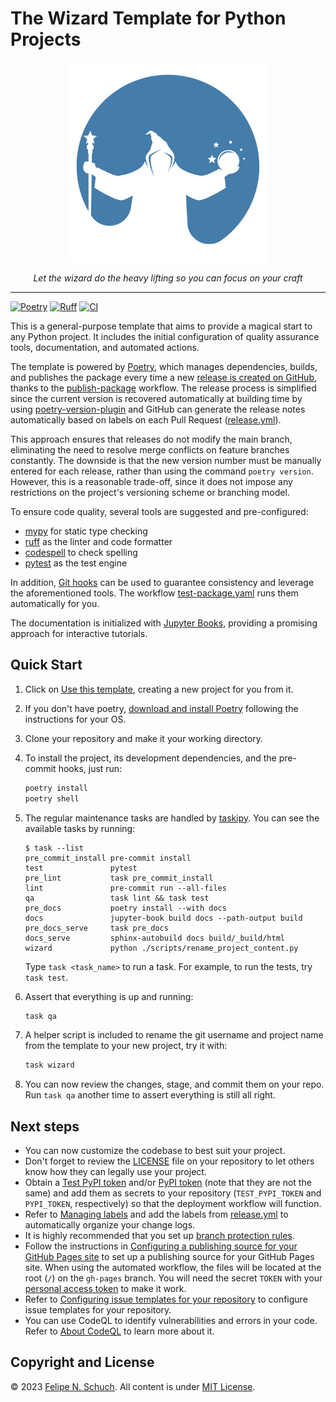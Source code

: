 # The Wizard Template for Python Projects

<p align="center">
<a href="https://github.com/fschuch/wizard-template"><img src="docs/logo.png" alt=Wizard template logo" width="320"></a>
</p>
<p align="center">
    <em>Let the wizard do the heavy lifting so you can focus on your craft</em>
</p>

----

[![Poetry](https://img.shields.io/endpoint?url=https://python-poetry.org/badge/v0.json)](https://python-poetry.org/)
[![Ruff](https://img.shields.io/endpoint?url=https://raw.githubusercontent.com/astral-sh/ruff/main/assets/badge/v2.json)](https://github.com/astral-sh/ruff)
[![CI](https://github.com/fschuch/wizard-template/actions/workflows/test-package.yaml/badge.svg)](https://github.com/fschuch/wizard-template/actions/workflows/test-package.yaml)

This is a general-purpose template that aims to provide a magical start to any Python project.
It includes the initial configuration of quality assurance tools, documentation, and automated actions.

The template is powered by [Poetry](https://python-poetry.org/), which manages dependencies, builds, and publishes the package every time a new [release is created on GitHub](https://docs.github.com/en/repositories/releasing-projects-on-github/managing-releases-in-a-repository), thanks to the [publish-package](https://github.com/fschuch/wizard-template/blob/main/.github/workflows/publish-package.yaml) workflow. The release process is simplified since the current version is recovered automatically at building time by using [poetry-version-plugin](https://github.com/tiangolo/poetry-version-plugin/blob/main/pyproject.toml) and GitHub can generate the release notes automatically based on labels on each Pull Request ([release.yml](.github/release.yml)).

This approach ensures that releases do not modify the main branch, eliminating the need to resolve merge conflicts on feature branches constantly. The downside is that the new version number must be manually entered for each release, rather than using the command `poetry version`. However, this is a reasonable trade-off, since it does not impose any restrictions on the project's versioning scheme or branching model.

To ensure code quality, several tools are suggested and pre-configured:

- [mypy](https://mypy.readthedocs.io/en/stable/) for static type checking
- [ruff](https://github.com/astral-sh/ruff) as the linter and code formatter
- [codespell](https://github.com/codespell-project/codespell) to check spelling
- [pytest](https://docs.pytest.org/en/7.4.x/) as the test engine

In addition, [Git hooks](https://pre-commit.com/) can be used to guarantee consistency and leverage the aforementioned tools. The workflow [test-package.yaml](.github/workflows/test-package.yaml) runs them automatically for you.

The documentation is initialized with [Jupyter Books](https://jupyterbook.org/en/stable/intro.html), providing a promising approach for interactive tutorials.

## Quick Start

1. Click on [Use this template](https://github.com/new?template_name=wizard-template&template_owner=fschuch), creating a new project for you from it.
2. If you don't have poetry, [download and install Poetry](https://python-poetry.org/docs/#installation) following the instructions for your OS.
3. Clone your repository and make it your working directory.
4. To install the project, its development dependencies, and the pre-commit hooks, just run:

    ```bash
    poetry install
    poetry shell
    ```

5. The regular maintenance tasks are handled by [taskipy](https://github.com/taskipy/taskipy/tree/master).
You can see the available tasks by running:

    ```plain
    $ task --list
    pre_commit_install pre-commit install
    test               pytest
    pre_lint           task pre_commit_install
    lint               pre-commit run --all-files
    qa                 task lint && task test
    pre_docs           poetry install --with docs
    docs               jupyter-book build docs --path-output build
    pre_docs_serve     task pre_docs
    docs_serve         sphinx-autobuild docs build/_build/html
    wizard             python ./scripts/rename_project_content.py
    ```

    Type `task <task_name>` to run a task. For example, to run the tests, try `task test`.

6. Assert that everything is up and running:

    ```bash
    task qa
    ```

7. A helper script is included to rename the git username and project name from the template to your new project, try it with:

    ```bash
    task wizard
    ```

8. You can now review the changes, stage, and commit them on your repo. Run `task qa` another time to assert everything is still all right.

## Next steps

- You can now customize the codebase to best suit your project.
- Don't forget to review the [LICENSE](./LICENSE) file on your repository to let others know how they can legally use your project.
- Obtain a [Test PyPI token](https://test.pypi.org) and/or [PyPI token](https://pypi.org) (note that they are not the same) and add them as secrets to your repository (`TEST_PYPI_TOKEN` and `PYPI_TOKEN`, respectively) so that the deployment workflow will function.
- Refer to [Managing labels](https://docs.github.com/en/issues/using-labels-and-milestones-to-track-work/managing-labels) and add the labels from [release.yml](.github/release.yml) to automatically organize your change logs.
- It is highly recommended that you set up [branch protection rules](https://docs.github.com/en/repositories/configuring-branches-and-merges-in-your-repository/managing-protected-branches/managing-a-branch-protection-rule).
- Follow the instructions in [Configuring a publishing source for your GitHub Pages site](https://docs.github.com/en/pages/getting-started-with-github-pages/configuring-a-publishing-source-for-your-github-pages-site) to set up a publishing source for your GitHub Pages site. When using the automated workflow, the files will be located at the root (`/`) on the `gh-pages` branch. You will need the secret `TOKEN` with your [personal access token](https://docs.github.com/en/authentication/keeping-your-account-and-data-secure/managing-your-personal-access-tokens) to make it work.
- Refer to [Configuring issue templates for your repository](https://docs.github.com/en/communities/using-templates-to-encourage-useful-issues-and-pull-requests/configuring-issue-templates-for-your-repository#configuring-the-template-chooser) to configure issue templates for your repository.
- You can use CodeQL to identify vulnerabilities and errors in your code. Refer to [About CodeQL](https://codeql.github.com/docs/codeql-overview/about-codeql/) to learn more about it.

## Copyright and License

© 2023 [Felipe N. Schuch](https://github.com/fschuch).
All content is under [MIT License](https://github.com/fschuch/wizard-template/blob/main/LICENSE).
